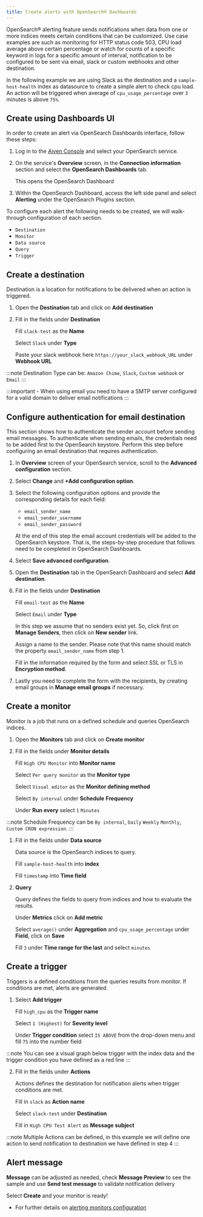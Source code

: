 ```yaml
---
title: Create alerts with OpenSearch® Dashboards
---
```


OpenSearch® alerting feature sends notifications when data from one or
more indices meets certain conditions that can be customized. Use case
examples are such as monitoring for HTTP status code 503, CPU load
average above certain percentage or watch for counts of a specific
keyword in logs for a specific amount of interval, notification to be
configured to be sent via email, slack or custom webhooks and other
destination.

In the following example we are using Slack as the destination and a
`sample-host-health` index as datasource to create a simple alert to
check cpu load. An action will be triggered when average of
`cpu_usage_percentage` over `3` minutes is above `75%`.

## Create using Dashboards UI

In order to create an alert via OpenSearch Dashboards interface, follow
these steps:

1.  Log in to the [Aiven Console](https://console.aiven.io) and select
    your OpenSearch service.

2.  On the service's **Overview** screen, in the **Connection
    information** section and select the **OpenSearch Dashboards** tab.

    This opens the OpenSearch Dashboard

3.  Within the OpenSearch Dashboard, access the left side panel and
    select **Alerting** under the OpenSearch Plugins section.

To configure each alert the following needs to be created, we will
walk-through configuration of each section.

-   `Destination`
-   `Monitor`
-   `Data source`
-   `Query`
-   `Trigger`

## Create a destination

Destination is a location for notifications to be delivered when an
action is triggered.

1.  Open the **Destination** tab and click on **Add destination**

2.  Fill in the fields under **Destination**

    Fill `slack-test` as the **Name**

    Select `Slack` under **Type**

    Paste your slack webhook here `https://your_slack_webhook_URL` under
    **Webhook URL**

:::note
Destination Type can be: `Amazon Chime`, `Slack`, `Custom webhook` or
`Email`
:::

:::important
\- When using email you need to have a SMTP server configured for a
valid domain to deliver email notifications
:::

## Configure authentication for email destination

This section shows how to authenticate the sender account before sending
email messages. To authenticate when sending emails, the credentials
need to be added first to the OpenSearch keystore. Perform this step
before configuring an email destination that requires authentication.

1.  In **Overview** screen of your OpenSearch service, scroll to the
    **Advanced configuration** section.

2.  Select **Change** and **+Add configuration option**.

3.  Select the following configuration options and provide the
    corresponding details for each field:

    -   `email_sender_name`
    -   `email_sender_username`
    -   `email_sender_password`

    At the end of this step the email account credentials will be added
    to the OpenSearch keystore. That is, the steps-by-step procedure
    that follows need to be completed in OpenSearch Dashboards.

4.  Select **Save advanced configuration**.

5.  Open the **Destination** tab in the OpenSearch Dashboard and select
    **Add destination**.

6.  Fill in the fields under **Destination**

    Fill `email-test` as the **Name**

    Select `Email` under **Type**

    In this step we assume that no senders exist yet. So, click first on
    **Manage Senders**, then click on **New sender** link.

    Assign a name to the sender. Please note that this name should match
    the property `email_sender_name` from step 1.

    Fill in the information required by the form and select SSL or TLS
    in **Encryption method**.

7.  Lastly you need to complete the form with the recipients, by
    creating email groups in **Manage email groups** if necessary.

## Create a monitor

Monitor is a job that runs on a defined schedule and queries OpenSearch
indices.

1.  Open the **Monitors** tab and click on **Create monitor**

2.  Fill in the fields under **Monitor details**

    Fill `High CPU Monitor` into **Monitor name**

    Select `Per query monitor` as the **Monitor type**

    Select `Visual editor` as the **Monitor defining method**

    Select `By interval` under **Schedule** **Frequency**

    Under **Run every** select `1` `Minutes`

:::note
Schedule Frequency can be `By internal`, `Daily` `Weekly` `Monthly`,
`Custom CRON expression`.
:::

1.  Fill in the fields under **Data source**

    Data source is the OpenSearch indices to query.

    Fill `sample-host-health` into **index**

    Fill `timestamp` into **Time field**

2.  **Query**

    Query defines the fields to query from indices and how to evaluate
    the results.

    Under **Metrics** click on **Add metric**

    Select `average()` under **Aggregation** and `cpu_usage_percentage`
    under **Field**, click on **Save**

    Fill `3` under **Time range for the last** and select `minutes`

## Create a trigger

Triggers is a defined conditions from the queries results from monitor.
If conditions are met, alerts are generated.

1.  Select **Add trigger**

    Fill `high_cpu` as the **Trigger name**

    Select `1 (Highest)` for **Severity level**

    Under **Trigger condition** select `IS ABOVE` from the drop-down
    menu and fill `75` into the number field

:::note
You can see a visual graph below trigger with the index data and the
trigger condition you have defined as a red line
:::

2.  Fill in the fields under **Actions**

    Actions defines the destination for notification alerts when trigger
    conditions are met.

    Fill in `slack` as **Action name**

    Select `slack-test` under **Destination**

    Fill in `High CPU Test Alert` as **Message subject**

:::note
Multiple Actions can be defined, in this example we will define one
action to send notification to destination we have defined in step 4
:::

## Alert message

**Message** can be adjusted as needed, check **Message Preview** to see
the sample and use **Send test message** to validate notification
delivery

Select **Create** and your monitor is ready!

-   For further details on [alerting monitors
    configuration](https://opensearch.org/docs/latest/monitoring-plugins/alerting/monitors/)
